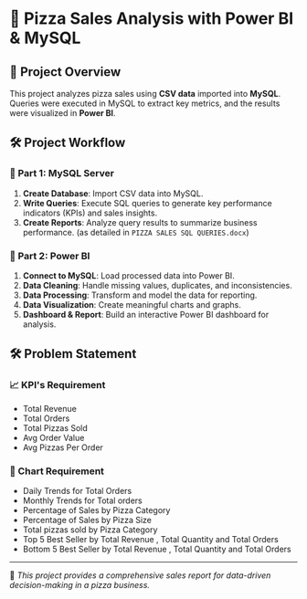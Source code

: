 # 🍕 Pizza Sales Analysis with Power BI & MySQL

## 📌 Project Overview  
This project analyzes pizza sales using **CSV data** imported into **MySQL**. Queries were executed in MySQL to extract key metrics, and the results were visualized in **Power BI**.

## 🛠️ Project Workflow  

### 🔹 Part 1: MySQL Server  
1. **Create Database**: Import CSV data into MySQL.  
2. **Write Queries**: Execute SQL queries to generate key performance indicators (KPIs) and sales insights.  
3. **Create Reports**: Analyze query results to summarize business performance. (as detailed in `PIZZA SALES SQL QUERIES.docx`) 

### 🔹 Part 2: Power BI  
1. **Connect to MySQL**: Load processed data into Power BI.  
2. **Data Cleaning**: Handle missing values, duplicates, and inconsistencies.  
3. **Data Processing**: Transform and model the data for reporting.  
4. **Data Visualization**: Create meaningful charts and graphs.  
5. **Dashboard & Report**: Build an interactive Power BI dashboard for analysis.  

## 🛠️ Problem Statement
### 📈 KPI's Requirement
- Total Revenue
- Total Orders
- Total Pizzas Sold
- Avg Order Value 
- Avg Pizzas Per Order  

### 🔹 Chart Requirement 
- Daily Trends for Total Orders
- Monthly Trends for Total orders
- Percentage of Sales by Pizza Category
- Percentage of Sales by Pizza Size
- Total pizzas sold by Pizza Category
- Top 5 Best Seller by Total Revenue , Total Quantity and Total Orders
- Bottom 5 Best Seller by Total Revenue , Total Quantity and Total Orders
 

---
📢 *This project provides a comprehensive sales report for data-driven decision-making in a pizza business.*
